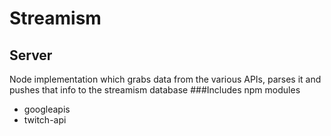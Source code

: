 # Streamism
## Server
Node implementation which grabs data from the various APIs, parses it and pushes that info to the streamism database
###Includes npm modules
- googleapis
- twitch-api
